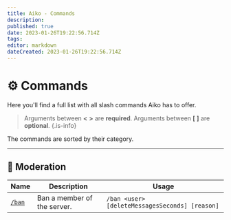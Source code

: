 ```yaml
---
title: Aiko - Commands
description: 
published: true
date: 2023-01-26T19:22:56.714Z
tags: 
editor: markdown
dateCreated: 2023-01-26T19:22:56.714Z
---
```


# ⚙️ Commands
Here you'll find a full list with all slash commands Aiko has to offer.

> Arguments between **<** **>** are **required**.
> Arguments between **[** **]** are **optional**.
{.is-info}

The commands are sorted by their category.

---

## 🔨 Moderation
|            Name            |         Description         |                       Usage                       |
|----------------------------|-----------------------------|---------------------------------------------------|
| [`/ban`](/en/commands/ban) | Ban a member of the server. | `/ban <user> [deleteMessagesSeconds] [reason]` |